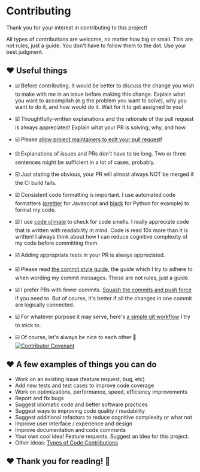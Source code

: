 # Contributing

Thank you for your interest in contributing to this project!

All types of contributions are welcome, no matter how big or small. This are not rules, just a guide. You don't have to follow them to the dot. Use your best judgment.

## ❤️ Useful things

- ☑️ Before contributing, it would be better to discuss the change you wish to make with me in an issue before making this change. Explain what you want to accomplish (e.g the problem you want to solve), why you want to do it, and how would do it. Wait for it to get assigned to you!

- ☑️ Thoughtfully-written explanations and the rationale of the pull request is always appreciated! Explain what your PR is solving, why, and how.

- ☑️ Please [allow project maintainers to edit your pull request][how_to_allow_pr_edits_link]!

- ☑️ Explanations of issues and PRs don't have to be long. Two or three sentences might be sufficient in a lot of cases, probably.

- ☑️ Just stating the obvious, your PR will almost always NOT be merged if the CI build fails.

- ☑️ Consistent code formatting is important. I use automated code formatters ([prettier][prettier_link] for Javascript and [black][black_link] for Python for example) to format my code.

- ☑️ I use [code climate][code_climate_link] to check for code smells. I really appreciate code
that is written with readability in mind. Code is read 10x more than it is written! I always
think about how I can reduce cognitive complexity of my code before committing them.

- ☑️ Adding appropriate tests in your PR is always appreciated.

- ☑️ Please read [the commit style guide][commit_style_guide_link], the guide which I try to adhere to when wording my commit messages. These are not rules, just a guide.

- ☑️ I prefer PRs with fewer commits. [Squash the commits and push force][rewriting_git_history_link] if you need to. But of course, it's better if all the changes in one commit are logically connected.

- ☑️ For whatever purpose it may serve, here's [a simple git workflow][git_workflow_link] I try to stick to.

- ☑️ Of course, let's always be nice to each other 🤗 [![Contributor Covenant][contributor_covenant_badge]](./CODE_OF_CONDUCT.md)

## ❤️ A few examples of things you can do

- Work on an existing issue (feature request, bug, etc)
- Add new tests and test cases to improve code coverage
- Work on optimizations, performance, speed, efficiency improvements
- Report and fix bugs
- Suggest idiomatic code and better software practices
- Suggest ways to improving code quality / readability
- Suggest additional refactors to reduce cognitive complexity or what not
- Improve user interface / experience and design
- Improve documentation and code comments
- Your own cool idea! Feature requests. Suggest an idea for this project.
- Other ideas: [Types of Code Contributions][contribute_link]

## ❤️ Thank you for reading! 🤗

[contributor_covenant_badge]: https://img.shields.io/badge/Contributor%20Covenant-v2.0%20adopted-ff69b4.svg

[contibutor_covenant_link]: https://www.contributor-covenant.org/

[contribute_link]: https://github.com/mithi/hexapod/wiki/Types-of-(code)-Contributions

[commit_style_guide_link]: https://github.com/mithi/hexapod/wiki/A-Commit-Style-Guide

[git_workflow_link]: https://github.com/mithi/hexapod/wiki/Simple-Git-Workflow-guide

[prettier_link]: https://prettier.io/

[black_link]: https://github.com/psf/black

[code_climate_link]: https://github.com/mithi/hexapod/blob/master/.codeclimate.yml

[rewriting_git_history_link]: https://thoughtbot.com/blog/git-interactive-rebase-squash-amend-rewriting-history

[how_to_allow_pr_edits_link]: https://help.github.com/en/github/collaborating-with-issues-and-pull-requests/allowing-changes-to-a-pull-request-branch-created-from-a-fork
